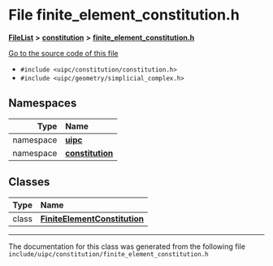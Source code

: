 

# File finite\_element\_constitution.h



[**FileList**](files.md) **>** [**constitution**](dir_e6404e629433dfdedefe8b8f43f6234d.md) **>** [**finite\_element\_constitution.h**](finite__element__constitution_8h.md)

[Go to the source code of this file](finite__element__constitution_8h_source.md)



* `#include <uipc/constitution/constitution.h>`
* `#include <uipc/geometry/simplicial_complex.h>`













## Namespaces

| Type | Name |
| ---: | :--- |
| namespace | [**uipc**](namespaceuipc.md) <br> |
| namespace | [**constitution**](namespaceuipc_1_1constitution.md) <br> |


## Classes

| Type | Name |
| ---: | :--- |
| class | [**FiniteElementConstitution**](classuipc_1_1constitution_1_1_finite_element_constitution.md) <br> |



















































------------------------------
The documentation for this class was generated from the following file `include/uipc/constitution/finite_element_constitution.h`

